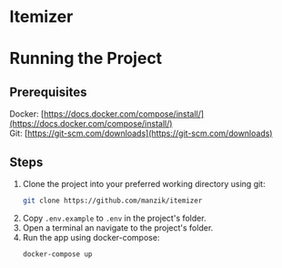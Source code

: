 # Itemizer

# Running the Project
## Prerequisites
Docker: [https://docs.docker.com/compose/install/](https://docs.docker.com/compose/install/)  
Git: [https://git-scm.com/downloads](https://git-scm.com/downloads)
## Steps
1. Clone the project into your preferred working directory using git:
   ```bash
   git clone https://github.com/manzik/itemizer
   ```
2. Copy `.env.example` to `.env` in the project's folder.
3. Open a terminal an navigate to the project's folder.
4. Run the app using docker-compose:
   ```bash
   docker-compose up
   ```
